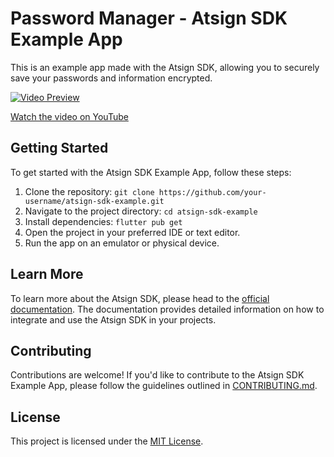 # Password Manager - Atsign SDK Example App

This is an example app made with the Atsign SDK, allowing you to securely save your passwords and information encrypted.



[![Video Preview](http://img.youtube.com/vi/Yp2YaX94FMQ/0.jpg)](https://youtu.be/Yp2YaX94FMQ)

[Watch the video on YouTube](https://youtu.be/Yp2YaX94FMQ?t=2297)

## Getting Started

To get started with the Atsign SDK Example App, follow these steps:

1. Clone the repository: `git clone https://github.com/your-username/atsign-sdk-example.git`
2. Navigate to the project directory: `cd atsign-sdk-example`
3. Install dependencies: `flutter pub get`
4. Open the project in your preferred IDE or text editor.
5. Run the app on an emulator or physical device.

## Learn More

To learn more about the Atsign SDK, please head to the [official documentation](https://docs.atsign.com/). The documentation provides detailed information on how to integrate and use the Atsign SDK in your projects.

## Contributing

Contributions are welcome! If you'd like to contribute to the Atsign SDK Example App, please follow the guidelines outlined in [CONTRIBUTING.md](CONTRIBUTING.md).

## License

This project is licensed under the [MIT License](LICENSE).
